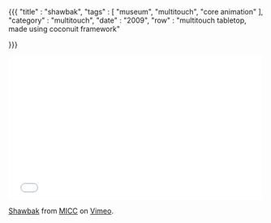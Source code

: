 {{{
    "title"    : "shawbak",
    "tags"     : [ "museum", "multitouch", "core animation" ],
    "category" : "multitouch",
    "date"     : "2009",
    "row"  : "multitouch tabletop, made using coconuit framework"

}}}
<iframe src="//player.vimeo.com/video/10434647" width="500" height="283" frameborder="0" webkitallowfullscreen mozallowfullscreen allowfullscreen></iframe> <p><a href="http://vimeo.com/10434647">Shawbak</a> from <a href="http://vimeo.com/miccunifi">MICC</a> on <a href="https://vimeo.com">Vimeo</a>.</p>